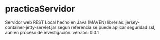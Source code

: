 # practicaServidor
  Servidor web REST Local hecho en Java (MAVEN)  librerias: jersey-container-jetty-servlet.jar  segun referencia se puede aplicar seguridad ssl, aún en proceso de investigación.  versión: 0.0.1
